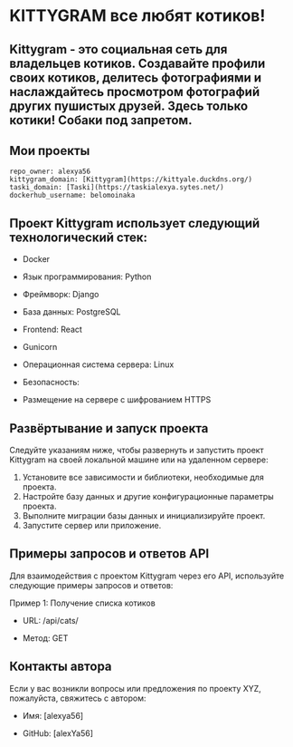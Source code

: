 #  KITTYGRAM все любят котиков! 

## Kittygram - это социальная сеть для владельцев котиков. Создавайте профили своих котиков, делитесь фотографиями и наслаждайтесь просмотром фотографий других пушистых друзей. Здесь только котики! Собаки под запретом.

## Мои проекты

```
repo_owner: alexya56
kittygram_domain: [Kittygram](https://kittyale.duckdns.org/)
taski_domain: [Taski](https://taskialexya.sytes.net/)
dockerhub_username: belomoinaka
```

## Проект Kittygram использует следующий технологический стек:

- Docker

- Язык программирования: Python

- Фреймворк: Django

- База данных: PostgreSQL

- Frontend: React

- Gunicorn

- Операционная система сервера: Linux

- Безопасность:

- Размещение на сервере с шифрованием HTTPS

## Развёртывание и запуск проекта

Следуйте указаниям ниже, чтобы развернуть и запустить проект Kittygram на своей локальной машине или на удаленном сервере:

1. Установите все зависимости и библиотеки, необходимые для проекта.
2. Настройте базу данных и другие конфигурационные параметры проекта.
3. Выполните миграции базы данных и инициализируйте проект.
4. Запустите сервер или приложение.

## Примеры запросов и ответов API

Для взаимодействия с проектом Kittygram через его API, используйте следующие примеры запросов и ответов:

Пример 1: Получение списка котиков

- URL: /api/cats/

- Метод: GET

## Контакты автора

Если у вас возникли вопросы или предложения по проекту XYZ, пожалуйста, свяжитесь с автором:

- Имя: [alexya56]

- GitHub: [alexYa56]